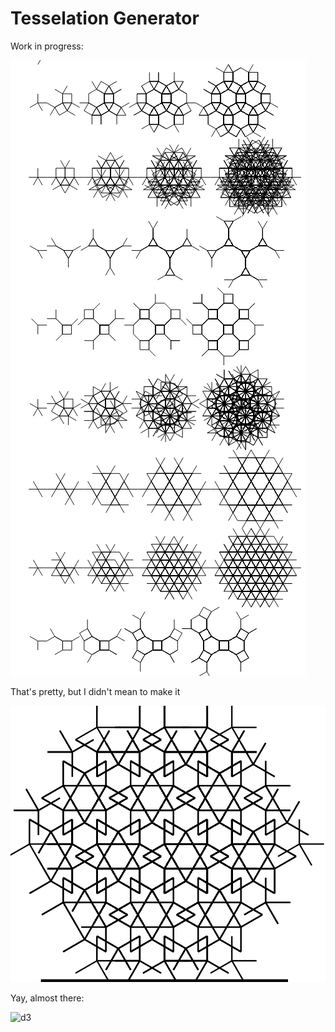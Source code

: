 # Tesselation Generator

Work in progress:

![d1](images/less-wonky.png)


That's pretty, but I didn't mean to make it

![d2](images/whawhy.png)

Yay, almost there:

![d3](image/depth-first-mostly.png)
